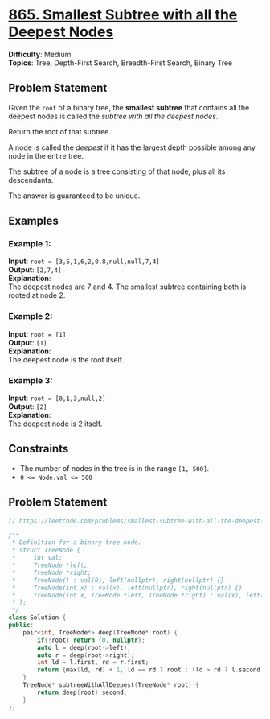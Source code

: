 # [865. Smallest Subtree with all the Deepest Nodes](https://leetcode.com/problems/smallest-subtree-with-all-the-deepest-nodes/)

**Difficulty**: Medium  
**Topics**: Tree, Depth-First Search, Breadth-First Search, Binary Tree

## Problem Statement

Given the `root` of a binary tree, the **smallest subtree** that contains all the deepest nodes is called the *subtree with all the deepest nodes*.

Return the root of that subtree.

A node is called the *deepest* if it has the largest depth possible among any node in the entire tree.

The subtree of a node is a tree consisting of that node, plus all its descendants.

The answer is guaranteed to be unique.

## Examples

### Example 1:
**Input**: `root = [3,5,1,6,2,0,8,null,null,7,4]`  
**Output**: `[2,7,4]`  
**Explanation**:  
The deepest nodes are 7 and 4. The smallest subtree containing both is rooted at node 2.

### Example 2:
**Input**: `root = [1]`  
**Output**: `[1]`  
**Explanation**:  
The deepest node is the root itself.

### Example 3:
**Input**: `root = [0,1,3,null,2]`  
**Output**: `[2]`  
**Explanation**:  
The deepest node is 2 itself.

## Constraints
- The number of nodes in the tree is in the range `[1, 500]`.
- `0 <= Node.val <= 500`

## Problem Statement
```cpp
// https://leetcode.com/problems/smallest-subtree-with-all-the-deepest-nodes/solutions/146808/c-java-python-one-pass

/**
 * Definition for a binary tree node.
 * struct TreeNode {
 *     int val;
 *     TreeNode *left;
 *     TreeNode *right;
 *     TreeNode() : val(0), left(nullptr), right(nullptr) {}
 *     TreeNode(int x) : val(x), left(nullptr), right(nullptr) {}
 *     TreeNode(int x, TreeNode *left, TreeNode *right) : val(x), left(left), right(right) {}
 * };
 */
class Solution {
public:
    pair<int, TreeNode*> deep(TreeNode* root) {
        if(!root) return {0, nullptr};
        auto l = deep(root->left);
        auto r = deep(root->right);
        int ld = l.first, rd = r.first;
        return {max(ld, rd) + 1, ld == rd ? root : (ld > rd ? l.second : r.second)};
    }
    TreeNode* subtreeWithAllDeepest(TreeNode* root) {
        return deep(root).second;
    }
};
```
